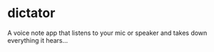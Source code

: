 # dictator
A voice note app that listens to your mic or speaker and takes down everything it hears...
